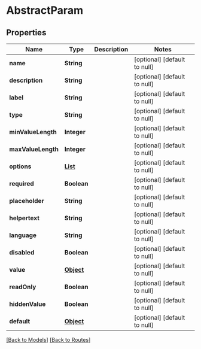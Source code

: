 # AbstractParam
## Properties

| Name | Type | Description | Notes |
|------------ | ------------- | ------------- | -------------|
| **name** | **String** |  | [optional] [default to null] |
| **description** | **String** |  | [optional] [default to null] |
| **label** | **String** |  | [optional] [default to null] |
| **type** | **String** |  | [optional] [default to null] |
| **minValueLength** | **Integer** |  | [optional] [default to null] |
| **maxValueLength** | **Integer** |  | [optional] [default to null] |
| **options** | [**List**](KeyValuePair.md) |  | [optional] [default to null] |
| **required** | **Boolean** |  | [optional] [default to null] |
| **placeholder** | **String** |  | [optional] [default to null] |
| **helpertext** | **String** |  | [optional] [default to null] |
| **language** | **String** |  | [optional] [default to null] |
| **disabled** | **Boolean** |  | [optional] [default to null] |
| **value** | [**Object**](.md) |  | [optional] [default to null] |
| **readOnly** | **Boolean** |  | [optional] [default to null] |
| **hiddenValue** | **Boolean** |  | [optional] [default to null] |
| **default** | [**Object**](.md) |  | [optional] [default to null] |

[[Back to Models]](../overview#models) [[Back to Routes]](../overview#routes)

